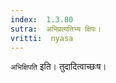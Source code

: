 ```yaml
---
index:  1.3.80
sutra:  अभिप्रत्यतिभ्य क्षिपः।
vritti:  nyasa
---
```


`अभिक्षिपति` इति। तुदादित्वाच्छःष।
